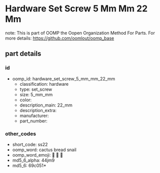 # Hardware Set Screw 5 Mm Mm 22 Mm  

note: This is part of OOMP the Oopen Organization Method For Parts. For more details: https://github.com/oomlout/oomp_base

##  part details





### id
* oomp_id: hardware_set_screw_5_mm_mm_22_mm
  * classification: hardware
  * type: set_screw
  * size: 5_mm_mm
  * color: 
  * description_main: 22_mm
  * description_extra: 
  * manufacturer: 
  * part_number: 

### other_codes
* short_code: ss22
* oomp_word: cactus bread snail
* oomp_word_emoji: :cactus: :bread: :snail:
* md5_6_alpha: 44jm9
* md5_6: 69c051* 